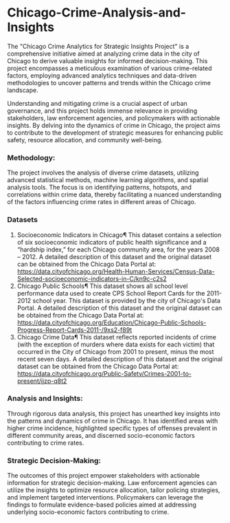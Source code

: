 # Chicago-Crime-Analysis-and-Insights

The "Chicago Crime Analytics for Strategic Insights Project" is a comprehensive initiative aimed at analyzing crime data in the city of Chicago to derive valuable insights for informed decision-making. This project encompasses a meticulous examination of various crime-related factors, employing advanced analytics techniques and data-driven methodologies to uncover patterns and trends within the Chicago crime landscape.

Understanding and mitigating crime is a crucial aspect of urban governance, and this project holds immense relevance in providing stakeholders, law enforcement agencies, and policymakers with actionable insights. By delving into the dynamics of crime in Chicago, the project aims to contribute to the development of strategic measures for enhancing public safety, resource allocation, and community well-being.

### Methodology:
The project involves the analysis of diverse crime datasets, utilizing advanced statistical methods, machine learning algorithms, and spatial analysis tools. The focus is on identifying patterns, hotspots, and correlations within crime data, thereby facilitating a nuanced understanding of the factors influencing crime rates in different areas of Chicago.

### Datasets
1. Socioeconomic Indicators in Chicago¶
This dataset contains a selection of six socioeconomic indicators of public health significance and a “hardship index,” for each Chicago community area, for the years 2008 – 2012.
A detailed description of this dataset and the original dataset can be obtained from the Chicago Data Portal at:
https://data.cityofchicago.org/Health-Human-Services/Census-Data-Selected-socioeconomic-indicators-in-C/kn9c-c2s2
2. Chicago Public Schools¶
This dataset shows all school level performance data used to create CPS School Report Cards for the 2011-2012 school year. This dataset is provided by the city of Chicago's Data Portal.
A detailed description of this dataset and the original dataset can be obtained from the Chicago Data Portal at:
https://data.cityofchicago.org/Education/Chicago-Public-Schools-Progress-Report-Cards-2011-/9xs2-f89t
3. Chicago Crime Data¶
This dataset reflects reported incidents of crime (with the exception of murders where data exists for each victim) that occurred in the City of Chicago from 2001 to present, minus the most recent seven days.
A detailed description of this dataset and the original dataset can be obtained from the Chicago Data Portal at:
https://data.cityofchicago.org/Public-Safety/Crimes-2001-to-present/ijzp-q8t2

### Analysis and Insights:
Through rigorous data analysis, this project has unearthed key insights into the patterns and dynamics of crime in Chicago. It has identified areas with higher crime incidence, highlighted specific types of offenses prevalent in different community areas, and discerned socio-economic factors contributing to crime rates.

### Strategic Decision-Making:
The outcomes of this project empower stakeholders with actionable information for strategic decision-making. Law enforcement agencies can utilize the insights to optimize resource allocation, tailor policing strategies, and implement targeted interventions. Policymakers can leverage the findings to formulate evidence-based policies aimed at addressing underlying socio-economic factors contributing to crime.

